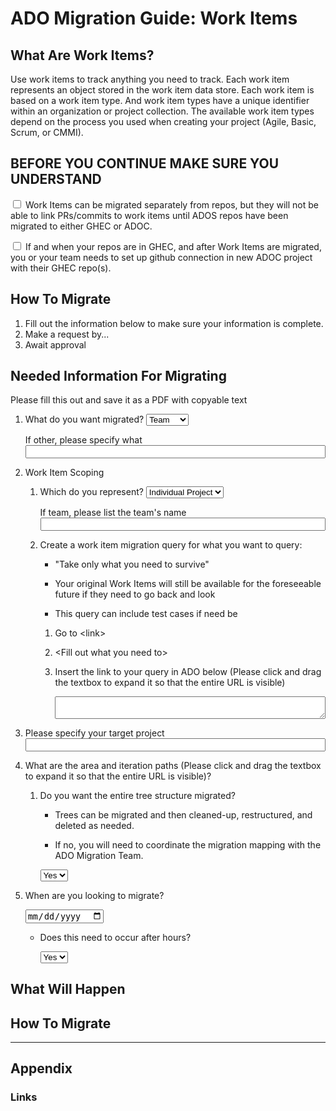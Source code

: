 
<!----------------------------------------------------------------------------------------------------------------------
-                                                                                                                      -
-   Created by: MPZinke                                                                                                -
-   on 2022.01.21                                                                                                      -
-                                                                                                                      -
-   DESCRIPTION:                                                                                                       -
-   BUGS:                                                                                                              -
-   FUTURE:                                                                                                            -
-                                                                                                                      -
----------------------------------------------------------------------------------------------------------------------->


# ADO Migration Guide: Work Items

## What Are Work Items?
Use work items to track anything you need to track. Each work item represents an object stored in the work item data store.
Each work item is based on a work item type. And work item types have a unique identifier within an organization or project collection.
The available work item types depend on the process you used when creating your project (Agile, Basic, Scrum, or CMMI).


## BEFORE YOU CONTINUE MAKE SURE YOU UNDERSTAND
<input type="checkbox"/> Work Items can be migrated separately from repos, but they will not be able to link PRs/commits to work items until ADOS repos have been migrated to either GHEC or ADOC.

<input type="checkbox"/> If and when your repos are in GHEC, and after Work Items are migrated, you or your team needs to set up github connection in new ADOC project with their GHEC repo(s).


## How To Migrate
1. Fill out the information below to make sure your information is complete.
2. Make a request by...
3. Await approval


## Needed Information For Migrating
Please fill this out and save it as a PDF with copyable text

1. What do you want migrated?
	<select>
		<option>Team</option>
		<option>Project</option>
		<option>Product</option>
		<option>App</option>
		<option>Other</option>
	</select>

	If other, please specify what
	<input style="width:100%"/>

2. Work Item Scoping

	1. Which do you represent?
		<select>
			<option>Individual Project</option>
			<option>Team</option>
		</select>

		If team, please list the team's name
		<input style="width:100%"/>

	2. Create a work item migration query for what you want to query:

		- "Take only what you need to survive"

		- Your original Work Items will still be available for the foreseeable future if they need to go back and look

		- This query can include test cases if need be

		1. Go to <link\>

		2. <Fill out what you need to\>

		3. Insert the link to your query in ADO below (Please click and drag the textbox to expand it so that the entire URL is visible)

			<textarea style="width:100%"></textarea>

3. Please specify your target project
	<input style="width:100%"/>

4. What are the area and iteration paths (Please click and drag the textbox to expand it so that the entire URL is visible)?

	1. Do you want the entire tree structure migrated?

		- Trees can be migrated and then cleaned-up, restructured, and deleted as needed.

		- If no, you will need to coordinate the migration mapping with the ADO Migration Team.

		<select>
			<option>Yes</option>
			<option>No</option>
		</select>

		<!-- If teams migrating under a product want to share iteration cadence when they weren't in ADOS, recommend to set up new shared iterations at the root level for new iterations moving forward (rather than restructuring old iterations and bulk updating items from those old iterations). -->

5. When are you looking to migrate?

	<input type="date">

	- Does this need to occur after hours?

		<select>
			<option>Yes</option>
			<option>No</option>
		</select>


## What Will Happen


## How To Migrate


---

## Appendix

### Links

